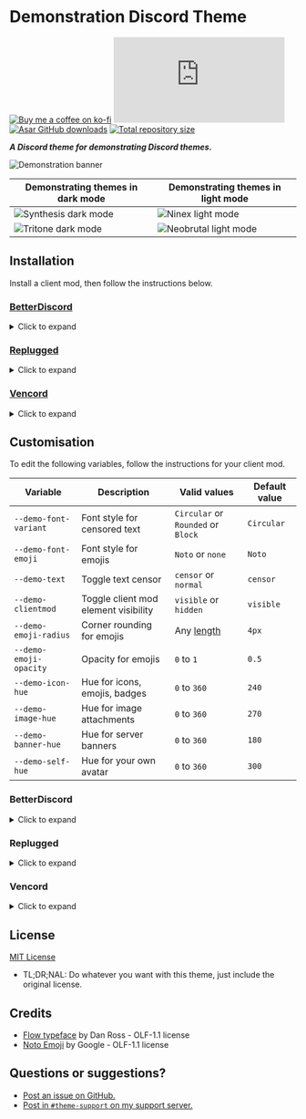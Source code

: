 [preview]:              https://minidiscordthemes.github.io/Demonstration/preview/preview.png
[preview-dark]:         https://minidiscordthemes.github.io/Demonstration/preview/preview-dark.png
[preview-light]:        https://minidiscordthemes.github.io/Demonstration/preview/preview-light.png
[preview-neobrutal]:    https://minidiscordthemes.github.io/Demonstration/preview/preview-neobrutal.png
[preview-synthesis]:    https://minidiscordthemes.github.io/Demonstration/preview/preview-synthesis.png
[preview-ninex]:        https://minidiscordthemes.github.io/Demonstration/preview/preview-ninex.png
[preview-tritone]:      https://minidiscordthemes.github.io/Demonstration/preview/preview-tritone.png

[css-color]:        https://developer.mozilla.org/en-US/docs/Web/CSS/color_value
[css-length]:       https://developer.mozilla.org/en-US/docs/Web/CSS/length

[discord]:          https://discord.gg/uy8nKQVatp

[BetterDiscord]:    https://betterdiscord.app/
[Replugged]:        https://replugged.dev/
[Vencord]:          https://github.com/Vendicated/Vencord

[shield-donate]:    https://img.shields.io/badge/Donate-ko--fi-orange?style=flat-square&logo=kofi&logoColor=orange
[ko-fi]:            https://ko-fi.com/saltssaumure "Buy me a coffee!"

[shield-bd-dl]:     https://img.shields.io/github/downloads/MiniDiscordThemes/Demonstration/Demonstration.theme.css?color=purple&label=Downloads&style=flat-square
[shield-asar-dl]:   https://img.shields.io/github/downloads/MiniDiscordThemes/Demonstration/net.saltssaumure.Demonstration.asar?color=purple&label=Downloads&style=flat-square
[shield-repo-size]: https://img.shields.io/github/repo-size/MiniDiscordThemes/Demonstration?label=Repository&style=flat-square "Total size"

[github]:           https://github.com/MiniDiscordThemes/Demonstration
[issues]:           https://github.com/MiniDiscordThemes/Demonstration/issues
[license]:          https://github.com/MiniDiscordThemes/Demonstration/blob/main/LICENSE
[.theme.css]:       https://github.com/MiniDiscordThemes/Demonstration/blob/main/Demonstration.theme.css

[release-bd]:       https://betterdiscord.app/theme/?id=000 "BetterDiscord store page"
[release-rp]:       https://replugged.dev/store/net.saltssaumure.Demonstration "Replugged store page"
[release-bd-gh]:    https://github.com/MiniDiscordThemes/Demonstration/releases/latest/download/Demonstration.theme.css "Get latest release"
[release-rp-gh]:    https://github.com/MiniDiscordThemes/Demonstration/releases/latest/download/net.saltssaumure.Demonstration.asar "Get latest release"

# Demonstration Discord Theme
[![Buy me a coffee on ko-fi][shield-donate]][ko-fi]
[![CSS GitHub downloads][shield-bd-dl]][release-bd-gh]
[![Asar GitHub downloads][shield-asar-dl]][release-rp-gh]
[![Total repository size][shield-repo-size]][github]

***A Discord theme for demonstrating Discord themes.***

![Demonstration banner][preview]

| Demonstrating themes in dark mode         | Demonstrating themes in light mode         |
| ----------------------------------------- | ------------------------------------------ |
| ![Synthesis dark mode][preview-synthesis] | ![Ninex light mode][preview-ninex]         |
| ![Tritone dark mode][preview-tritone]     | ![Neobrutal light mode][preview-neobrutal] |

<!-- | ![Default dark mode][preview-dark]        | ![Default light mode][preview-light]       | -->

## Installation
Install a client mod, then follow the instructions below.

### [BetterDiscord][BetterDiscord]
<details>
    <summary>Click to expand</summary>

1. Download `Demonstration.theme.css`:
    <!-- - [BetterDiscord store][release-bd] -->
    - [GitHub][release-bd-gh]
2. Place the file in the themes folder:
    - `Settings` > `BetterDiscord` > `Themes` > `Open Themes Folder`
3. Toggle on the theme card.
</details>

### [Replugged][Replugged]
<details>
    <summary>Click to expand</summary>

#### Automatic
1. Click to install:
    - [Replugged store][release-rp]
#### Manual
1. Download `net.saltssaumure.Demonstration.asar`:
    - [GitHub][release-rp-gh]
2. Place the file in the themes folder:
    - `Settings` > `Replugged` > `Themes` > `Open Themes Folder`
3. Click `Load Missing Themes` and toggle on the theme card.
</details>

### [Vencord][Vencord]
<details>
    <summary>Click to expand</summary>

#### Local
1. Download `Demonstration.theme.css`:
    <!-- - [BetterDiscord store][release-bd] -->
    - [GitHub][release-bd-gh]
2. Place the file in the themes folder:
    - `Settings` > `Vencord` > `Themes` > `Local Themes` > `Open Themes Folder`
3. Click `Load missing Themes` and toggle on the theme card.
#### Online
1. Paste the link in `Settings` > `Vencord` > `Themes` > `Online Themes`:
    - `https://minidiscordthemes.github.io/Demonstration/Demonstration.theme.css`
</details>

## Customisation
To edit the following variables, follow the instructions for your client mod.

| Variable               | Description                          | Valid values                       | Default value |
| ---------------------- | ------------------------------------ | ---------------------------------- | ------------- |
| `--demo-font-variant`  | Font style for censored text         | `Circular` or `Rounded` or `Block` | `Circular`    |
| `--demo-font-emoji`    | Font style for emojis                | `Noto` or `none`                   | `Noto`        |
| `--demo-text`          | Toggle text censor                   | `censor` or `normal`               | `censor`      |
| `--demo-clientmod`     | Toggle client mod element visibility | `visible` or `hidden`              | `visible`     |
| `--demo-emoji-radius`  | Corner rounding for emojis           | Any [length][css-length]           | `4px`         |
| `--demo-emoji-opacity` | Opacity for emojis                   | `0` to `1`                         | `0.5`         |
| `--demo-icon-hue`      | Hue for icons, emojis, badges        | `0` to `360`                       | `240`         |
| `--demo-image-hue`     | Hue for image attachments            | `0` to `360`                       | `270`         |
| `--demo-banner-hue`    | Hue for server banners               | `0` to `360`                       | `180`         |
| `--demo-self-hue`      | Hue for your own avatar              | `0` to `360`                       | `300`         |

### BetterDiscord
<details>
    <summary>Click to expand</summary>

1. Open `Settings` > `BetterDiscord` > `Themes`.
2. Click the pencil icon on this theme.
3. Edit the variable values and save changes.
</details>

### Replugged
<details>
    <summary>Click to expand</summary>

1. Enable `Automatically Apply Quick CSS` in `Settings` > `Replugged` > `General`.
2. Open `Settings` > `Replugged` > `Quick CSS`.
3. Copy and paste lines 15-27 of [`Demonstration.theme.css`][.theme.css].
4. Edit the variable values and save.
</details>

### Vencord
<details>
    <summary>Click to expand</summary>

#### Local
1. `Open Themes Folder` in `Settings` > `Vencord` > `Themes` > `Local Themes`
2. Open `Demonstration.theme.css` with your favourite text editor.
3. Edit the variable values and save.
#### Online
1. `Enable Custom CSS` in `Settings` > `Vencord` > `Vencord` and click `Open QuickCSS File`.
2. Copy and paste lines 15-27 of [`Demonstration.theme.css`][.theme.css].
3. Edit the variable values.
</details>

## License
[MIT License][license]
- <span title="Too long; didn't read; not a lawyer">TL;DR;NAL</span>: Do whatever you want with this theme, just include the original license.

## Credits
- [Flow typeface](https://github.com/HYPD/flow-typeface) by Dan Ross - OLF-1.1 license
- [Noto Emoji](https://fonts.google.com/noto/specimen/Noto+Emoji) by Google - OLF-1.1 license

## Questions or suggestions?
- [Post an issue on GitHub.][issues]
- [Post in `#theme-support` on my support server.][discord]